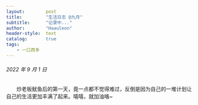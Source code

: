 ```yaml
---
layout:        post
title:         "生活日志 @九月"
subtitle:      "记录中..."
author:        "Haauleon"
header-style:  text
catalog:       true
tags:
    - 一口西多
---
```


###### 2022 年 9 月 1 日
&emsp;&emsp;炒老板鱿鱼后的第一天，竟一点都不觉得难过，反倒是因为自己的一堆计划让自己的生活更加丰满了起来。嘻嘻，就加油咯~

